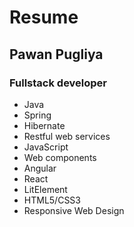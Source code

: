 # Resume
## Pawan Pugliya

### Fullstack developer
- Java
- Spring
- Hibernate
- Restful web services
- JavaScript
- Web components
- Angular
- React
- LitElement
- HTML5/CSS3
- Responsive Web Design
